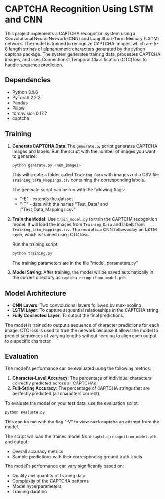 # CAPTCHA Recognition Using LSTM and CNN

This project implements a CAPTCHA recognition system using a Convolutional Neural Network (CNN) and Long Short-Term Memory (LSTM) network. The model is trained to recognize CAPTCHA images, which are 5-8 length strings of alphanumeric characters generated by the python captcha package. The system generates training data, processes CAPTCHA images, and uses Connectionist Temporal Classification (CTC) loss to handle sequence prediction.

## Dependencies

- Python 3.9.6
- PyTorch 2.2.2
- Pandas
- Pillow
- torchvision 0.17.2
- captcha

## Training

1. **Generate CAPTCHA Data**:
   The `generate.py` script generates CAPTCHA images and labels. Run the script with the number of images you want to generate:
   
   ```bash
   python generate.py <num_images>
   ```
   
   This will create a folder called `Training_Data` with images and a CSV file `Training_Data_Mappings.csv` containing the corresponding labels. 
   
   The generate script can be run with the following flags:
   - "-E" - extends the dataset
   - "-T" - data with the names "Test_Data" and :"Test_Data_Mappings.csv"

2. **Train the Model**:
   Use `train_model.py` to train the CAPTCHA recognition model. It will load the images from `Training_Data` and labels from `Training_Data_Mappings.csv`. The model is a CNN followed by an LSTM layer, which is trained using CTC loss.

   Run the training script:
   ```bash
   python training.py 
   ```
   
   The training parameters are in the file "model_parameters.py"

3. **Model Saving**:
   After training, the model will be saved automatically in the current directory as `captcha_recognition_model.pth`.

## Model Architecture

- **CNN Layers**: Two convolutional layers followed by max-pooling.
- **LSTM Layer**: To capture sequential relationships in the CAPTCHA string.
- **Fully Connected Layer**: To output the final predictions.

The model is trained to output a sequence of character predictions for each image. CTC loss is used to train the network because it allows the model to predict sequences of varying lengths without needing to align each output to a specific character.

## Evaluation

The model's performance can be evaluated using the following metrics:

1. **Character-Level Accuracy**: The percentage of individual characters correctly predicted across all CAPTCHAs.
2. **Full-String Accuracy**: The percentage of CAPTCHA strings that are perfectly predicted (all characters correct).

To evaluate the model on your test data, use the evaluation script:
```bash
python evaluate.py
```
This can be run with the flag "-V" to view each captcha an attempt from the model.

The script will load the trained model from `captcha_recognition_model.pth` and output:
- Overall accuracy metrics
- Sample predictions with their corresponding ground truth labels


The model's performance can vary significantly based on:
- Quality and quantity of training data
- Complexity of the CAPTCHA patterns
- Model hyperparameters
- Training duration


